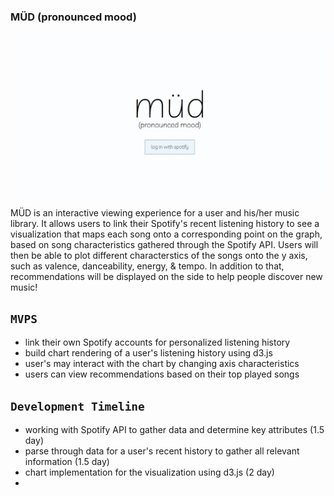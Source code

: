 ### MÜD (pronounced mood)

![gif](https://github.com/lilwanngg/mud/blob/master/public/ezgif.com-gif-maker%20(1).gif)

MÜD is an interactive viewing experience for a user and his/her music library. It allows users to link their Spotify's recent listening history to see a visualization that maps each song onto a corresponding point on the graph, based on song characteristics gathered through the Spotify API. Users will then be able to plot different characterstics of the songs onto the y axis, such as valence, danceability, energy, & tempo. In addition to that, recommendations will be displayed on the side to help people discover new music!

## `MVPS`
* link their own Spotify accounts for personalized listening history
* build chart rendering of a user's listening history using d3.js
* user's may interact with the chart by changing axis characteristics
* users can view recommendations based on their top played songs 


## `Development Timeline`
* working with Spotify API to gather data and determine key attributes (1.5 day)
* parse through data for a user's recent history to gather all relevant information (1.5 day)
* chart implementation for the visualization using d3.js (2 day)
* 

